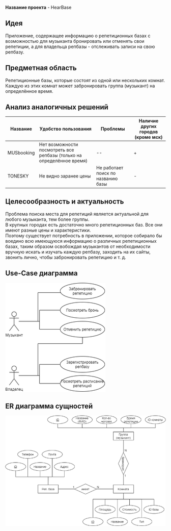 **Название проекта** - HearBase

## Идея

Приложение, содержащее информацию о репетиционных базах с возможностью для музыканта бронировать или отменять свои репетиции,
а для владельца репбазы - отслеживать записи на свою репбазу.

## Предметная область

Репетиционные базы, которые состоят из одной или нескольких комнат. Каждую из этих комнат может забронировать группа (музыкант)
на определённое время.

## Анализ аналогичных решений

| Название   | Удобство пользования | Проблемы | Наличие других городов (кроме мск) |
|------------|----------------------|----------|------------------------------------|
| MUSbooking | Нет возможности посмотреть все репбазы (только на определённое время) | -- | + |
| TONESKY    | Не видно заранее цены | Не работает поиск по названию базы | - |

## Целесообразность и актуальность

Проблема поиска места для репетиций является актуальной для любого музыканта, тем более группы.  
В крупных городах есть достаточно много репетиционных баз. Все они имеют разные цены и характеристики.  
Поэтому существует потребность в приложении, которое собирало бы воедино всю имеющуюся информацию о различных
репетиционных базах, таким образом освобождая музыкантов от необходимости вручную искать и изучать каждую репбазу,
заходить на их сайты, звонить лично, чтобы забронировать репетицию и т. д.

## Use-Case диаграмма

![use-case](Use-Case.png)

## ER диаграмма сущностей

![er](ER.png)
